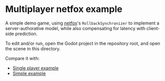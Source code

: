 # Multiplayer netfox example

A simple demo game, using [netfox]'s `RollbackSynchronizer` to implement a
server-authorative model, while also compensating for latency with client-side
prediction.

To edit and/or run, open the Godot project in the repository root, and open the
scene in this directory.

Compare it with:
* [Single player example](../single-player)
* [Simple example](../multiplayer-simple)

[netfox]: addons/netfox
